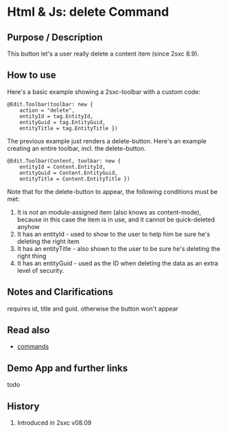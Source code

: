 # Html & Js: delete Command

## Purpose / Description 
This button let's a user really delete a content item (since 2sxc 8.9).

## How to use
Here's a basic example showing a 2sxc-toolbar with a custom code:

```razor
@Edit.Toolbar(toolbar: new { 
    action = "delete", 
    entityId = tag.EntityId, 
    entityGuid = tag.EntityGuid, 
    entityTitle = tag.EntityTitle })

```
The previous example just renders a delete-button. Here's an example creating an entire toolbar, incl. the delete-button.

```razor
@Edit.Toolbar(Content, toolbar: new { 
    entityId = Content.EntityId, 
    entityGuid = Content.EntityGuid, 
    entityTitle = Content.EntityTitle })
```
Note that for the delete-button to appear, the following conditions must be met:

1. It is _not_ an module-assigned item (also knows as content-mode), because in this case the item is in use, and it cannot be quick-deleted anyhow
2. It has an entityId - used to show to the user to help him be sure he's deleting the right item
3. It has an entityTitle - also shown to the user to be sure he's deleting the right thing
3. It has an entityGuid - used as the ID when deleting the data as an extra level of security. 


## Notes and Clarifications
requires id, title and guid. otherwise the button won't appear

## Read also

* [commands][commands] 

## Demo App and further links

todo

## History
1. Introduced in 2sxc v08.09

[//]: # "This is a comment - for those who have never seen this"
[//]: # "The following lines are a list of links used in this page, referenced from above"
[commands]:Html-Js-Commands